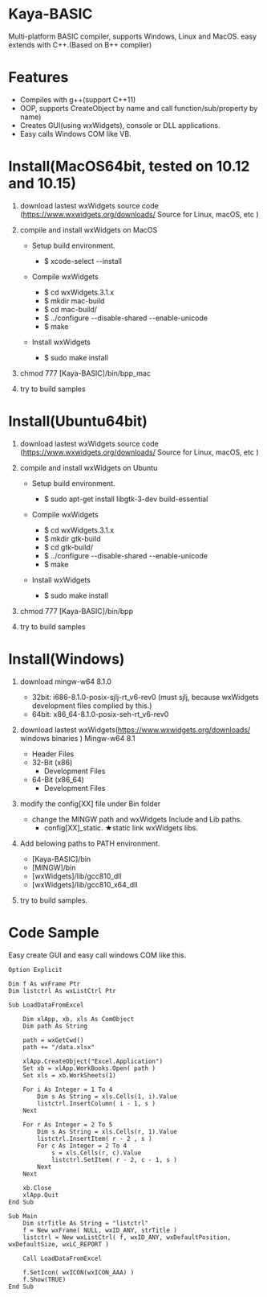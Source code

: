 # Kaya-BASIC
Multi-platform BASIC compiler, supports Windows, Linux and MacOS. easy extends with C++.(Based on B++ complier)

# Features
 - Compiles with g++(support C++11)
 - OOP, supports CreateObject by name and call function/sub/property by name)
 - Creates GUI(using wxWidgets), console or DLL applications.
 - Easy calls Windows COM like VB.
 
# Install(MacOS64bit, tested on 10.12 and 10.15)
 1. download lastest wxWidgets source code (https://www.wxwidgets.org/downloads/  Source for Linux, macOS, etc )
 2. compile and install wxWidgets on MacOS
    - Setup build environment.
         - $ xcode-select --install
    - Compile wxWidgets
    
	  - $ cd wxWidgets.3.1.x
	  - $ mkdir mac-build
	  - $ cd mac-build/ 
	  - $ ../configure --disable-shared --enable-unicode 
	  - $ make
	  
    - Install wxWidgets
         - $ sudo make install
	 
  3. chmod 777 [Kaya-BASIC]/bin/bpp_mac
  
  4. try to build samples
 
# Install(Ubuntu64bit)
 1. download lastest wxWidgets source code (https://www.wxwidgets.org/downloads/  Source for Linux, macOS, etc )
 2. compile and install wxWidgets on Ubuntu
    - Setup build environment.
         - $ sudo apt-get install libgtk-3-dev build-essential
    - Compile wxWidgets
    
	  - $ cd wxWidgets.3.1.x
	  - $ mkdir gtk-build
	  - $ cd gtk-build/ 
	  - $ ../configure --disable-shared --enable-unicode 
	  - $ make
    - Install wxWidgets
         - $ sudo make install
	 
  3. chmod 777 [Kaya-BASIC]/bin/bpp
  
  4. try to build samples

# Install(Windows)
 1. download mingw-w64 8.1.0
    - 32bit: i686-8.1.0-posix-sjlj-rt_v6-rev0  (must sjlj, because wxWidgets development files complied by this.)
    - 64bit: x86_64-8.1.0-posix-seh-rt_v6-rev0 
 2. download lastest wxWidgets(https://www.wxwidgets.org/downloads/  windows binaries ) Mingw-w64 8.1
     -  Header Files
     - 32-Bit (x86)
         - Development Files
     - 64-Bit (x86_64)
         - Development Files
  3. modify the config[XX] file under Bin folder
     - change the MINGW path and wxWidgets Include and Lib paths.
        - config[XX]_static. ★static link wxWidgets libs.
  4. Add belowing paths to PATH environment.
     - [Kaya-BASIC]/bin
     - [MINGW]/bin 
     - [wxWidgets]/lib/gcc810_dll
     - [wxWidgets]/lib/gcc810_x64_dll 
  
  5. try to build samples.

# Code Sample 
 Easy create GUI and easy call windows COM like this.
```
Option Explicit

Dim f As wxFrame Ptr
Dim listctrl As wxListCtrl Ptr

Sub LoadDataFromExcel
	
	Dim xlApp, xb, xls As ComObject
	Dim path As String
	
	path = wxGetCwd()
	path += "/data.xlsx"
	
	xlApp.CreateObject("Excel.Application")
	Set xb = xlApp.WorkBooks.Open( path )
	Set xls = xb.WorkSheets(1)
	
	For i As Integer = 1 To 4
		Dim s As String = xls.Cells(1, i).Value
		listctrl.InsertColumn( i - 1, s )
	Next
	
	For r As Integer = 2 To 5
		Dim s As String = xls.Cells(r, 1).Value
		listctrl.InsertItem( r - 2 , s )
		For c As Integer = 2 To 4
			s = xls.Cells(r, c).Value
			listctrl.SetItem( r - 2, c - 1, s )
		Next
	Next
	
	xb.Close
	xlApp.Quit
End Sub

Sub Main
	Dim strTitle As String = "listctrl"
	f = New wxFrame( NULL, wxID_ANY, strTitle )
	listctrl = New wxListCtrl( f, wxID_ANY, wxDefaultPosition, wxDefaultSize, wxLC_REPORT )
	
	Call LoadDataFromExcel
	
	f.SetIcon( wxICON(wxICON_AAA) )
	f.Show(TRUE)
End Sub
```


